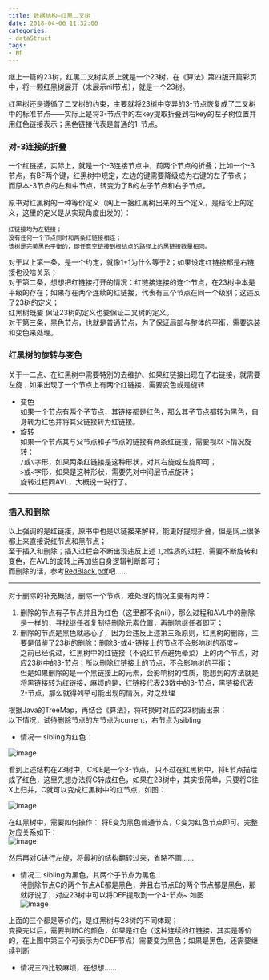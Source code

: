 ```yaml
---
title: 数据结构—红黑二叉树
date: 2018-04-06 11:32:00
categories:
- dataStruct
tags:
- 树
---  
```


继上一篇的23树，红黑二叉树实质上就是一个23树，在《算法》第四版开篇彩页中，将一颗红黑树展开（未展示nil节点），就是一个23树。  

红黑树还是遵循了二叉树的约束，主要就将23树中变异的3-节点恢复成了二叉树中的标准节点——实际上是将3-节点中的左key提取折叠到右key的左子树位置并用红色链接表示；黑色链接代表是普通的1-节点。
### 对-3连接的折叠  
一个红链接，实际上，就是一个-3连接节点中，前两个节点的折叠；比如一个-3节点，有BF两个键，红黑树中规定，左边的键需要降级成为右键的左子节点；  
而原本-3节点的左和中节点，转变为了B的左子节点和右子节点。  

原书对红黑树的一种等价定义（网上一搜红黑树出来的五个定义，是结论上的定义，这里的定义是从实现角度出发的）：  
```text
红链接均为左链接；
没有任何一个节点同时和两条红链接相连；
该树是完美黑色平衡的，即任意空链接到根结点的路径上的黑链接数量相同。
```
对于以上第一条，是一个约定，就像1+1为什么等于2；如果设定红链接都是右链接也没啥关系；  
对于第二条，想想把红链接打开的情况：红链接连接的连个节点，在23树中本是平级的存在；如果存在两个连续的红链接，代表有三个节点在同一个级别；这违反了23树的定义；  
红黑树既要 保证23树的定义也要保证二叉树的定义。  
对于第三条，黑色节点，也就是普通节点，为了保证局部与整体的平衡，需要选装和变色来处理。

### 红黑树的旋转与变色  
关于一二点、在红黑树中需要特别的去维护、如果红链接出现在了右链接，就需要左旋；如果出现了一个节点上有两个红链接，需要变色或是旋转

- 变色  
如果一个节点有两个子节点，其链接都是红色，那么其子节点都转为黑色，自身转为红色并将其父链接转为红链接。  
- 旋转  
如果一个节点其与父节点和子节点的链接有两条红链接，需要视以下情况旋转：  
`/`或`\`字形，如果两条红链接是这种形状，对其右旋或左旋即可；  
`>`或`<`字形，如果是这种形状，需要先对中间层节点旋转；  
旋转过程同AVL，大概说一说行了。  


--- 
### 插入和删除
以上强调的是红链接，原书中也是以链接来解释，能更好提现折叠，但是网上很多都上来直接说红节点和黑节点；  
至于插入和删除；插入过程会不断出现违反上述 `1`,`2`性质的过程，需要不断旋转和变色，在AVL的旋转上再加些自身逻辑判断即可；  
而删除的话，参考[RedBlack.pdf](https://www.cs.princeton.edu/~rs/talks/LLRB/RedBlack.pdf)吧……

---
对于删除的补充概括，删除一个节点，难处理的情况主要有两种：  
1. 删除的节点有子节点并且为红色（这里都不说nil），那么过程和AVL中的删除是一样的，寻找继任者复制待删除元素位置，再删除继任者即可；  
2. 删除的节点是黑色就恶心了，因为会违反上述第三条原则，红黑树的删除，主要是借鉴了23树的删除：删除3-或4-链接上的节点不会影响树的高度~  
之前已经说过，红黑树中的红链接（不说红节点避免晕菜）上的两个节点，对应23树中的3-节点；所以删除红链接上的节点，不会影响树的平衡；  
但是如果删除的是一个黑链接上的元素，会影响树的性质，能想到的方法就是将黑链接转为红链接，麻烦的是，红链接代表23数中的3-节点，黑链接代表2-节点，那么就得列举可能出现的情况，对之处理  


根据Java的TreeMap，再结合《算法》，将转换时对应的23树画出来：  
以下情况，试待删除节点的左节点为current，右节点为sibling
- 情况一 sibling为红色：  

![image](http://wx1.sinaimg.cn/mw690/0060lm7Tly1fq5d3r686kj30kh0cj3z7.jpg)

看到上述结构在23树中，C和E是一个3-节点， 只不过在红黑树中，将E节点描绘成了红色，这里先想办法将C转成红色，如果在23树中，其实很简单，只要将C往X上归并，C就可以变成红黑树中的红节点，如图：  

![image](http://wx1.sinaimg.cn/mw690/0060lm7Tly1fq5dgzccixj30ic0bn3z1.jpg)  

在红黑树中，需要如何操作：
将E变为黑色普通节点，C变为红色节点即可。完整对应关系如下：  
![image](http://wx1.sinaimg.cn/mw690/0060lm7Tly1fq5dsaibu3j309w0cdglt.jpg)  

然后再对C进行左旋，将最初的结构翻转过来，省略不画……  

- 情况二 sibling为黑色，其两个子节点为黑色：  
待删除节点C的两个节点AE都是黑色，并且右节点E的两个节点都是黑色，那就好说了，对应23树中可以将DEF提取到一个4-节点~ 如图：  
![image](http://wx4.sinaimg.cn/mw690/0060lm7Tly1fq5euvktkoj30tp0d3myc.jpg)  

上面的三个都是等价的，是红黑树与23树的不同体现；  
变换完以后，需要判断C的颜色，如果是红色（这种连续的红链接，其实是等价的，在上图中第三个可表示为CDEF节点）需要变为黑色；如果是黑色，还需要继续判断

- 情况三四比较麻烦，在想想……